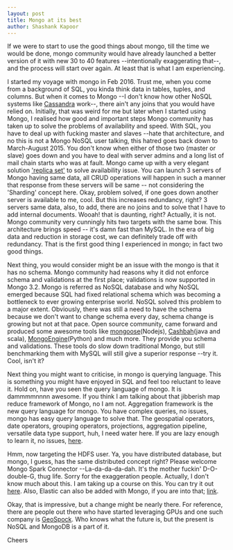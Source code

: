 ```yaml
---
layout: post
title: Mongo at its best
author: Shashank Kapoor
---
```

If we were to start to use the good things about mongo, till the time we would be done, mongo community would have already launched a better version of it with new 30 to 40 features --intentionally exaggerating that--, and the process will start over again. At least that is what I am experiencing.

I started my voyage with mongo in Feb 2016. Trust me, when you come from a background of SQL, you kinda think data in tables, tuples, and columns. But when it comes to Mongo --I don't know how other NoSQL systems like [Cassandra](http://cassandra.apache.org/) work--, there ain't any joins that you would have relied on. Initially, that was weird for me but later when I started using Mongo, I realised how good and important steps Mongo community has taken up to solve the problems of availability and speed. With SQL, you have to deal up with fucking master and slaves --hate that architecture, and no this is not a Mongo NoSQL user talking, this hatred goes back down to March-August 2015. You don't know when either of those two (master or slave) goes down and you have to deal with server admins and a long list of mail chain starts who was at fault. Mongo came up with a very elegant solution ['replica set'](https://docs.mongodb.com/manual/replication/) to solve availability issue. You can launch 3 servers of Mongo having same data, all CRUD operations will happen in such a manner that response from these servers will be same -- not considering the 'Sharding' concept here. Okay,  problem solved, if one goes down another server is available to me, cool. But this increases redundancy, right? 3 servers same data, also, to add, there are no joins and to solve that I have to add internal documents. Wooah! that is daunting, right? Actually, it is not. Mongo community very cunningly hits two targets with the same bow. This architecture brings speed -- it's damn fast than MySQL. In the era of big data and reduction in storage cost, we can definitely trade off with redundancy. That is the first good thing I experienced in mongo; in fact two good things.

Next thing, you would consider might be an issue with the mongo is that it has no schema. Mongo community had reasons why it did not enforce schema and validations at the first place; validations is now supported in Mongo 3.2. Mongo is referred as NoSQL database and why NoSQL emerged because SQL had fixed relational schema which was becoming a bottleneck to ever growing enterprise world. NoSQL solved this problem to a major extent. Obviously, there was still a need to have the schema because we don't want to change schema every day, schema change is growing but not at that pace. Open source community, came forward and produced some awesome tools like [mongoose](http://mongoosejs.com/)(Nodejs), [Cashbah](https://mongodb.github.io/casbah/)(java and scala), [MongoEngine](http://mongoengine.org/#help-wanted)(Python) and much more. They provide you schema and validations. These tools do slow down traditional Mongo, but still benchmarking them with MySQL will still give a superior response --try it. Cool, isn't it?

Next thing you might want to criticise, in mongo is querying language. This is something you might have enjoyed in SQL and feel too reluctant to leave it. Hold on, have you seen the query language of mongo. It is dammmmnnnn awesome. If you think I am talking about that jibberish map reduce framework of Mongo, no I am not. Aggregation framework is the new query language for mongo. You have complex queries, no issues, mongo has easy query language to solve that. The geospatial operators, date operators, grouping operators, projections, aggregation pipeline, versatile data type support, huh, I need water here. If you are lazy enough to learn it, no issues, [here](http://www.querymongo.com/).

Hmm, now targeting the HDFS user. Ya, you have distributed database, but mongo, I guess, has the same distributed concept right? Please welcome Mongo Spark Connector --La-da-da-da-dah. It's the mother fuckin' D-O-double-G, thug life. Sorry for the exaggeration people. Actually, I don't know much about this. I am taking up a course on this. You can try it out [here](https://university.mongodb.com/courses/M233/about). Also, Elastic can also be added with Mongo, if you are into that; [link](http://stackoverflow.com/questions/23846971/how-to-use-elasticsearch-with-mongodb).

Okay, that is impressive, but a change might be nearly there. For reference, there are people out there who have started leveraging GPUs and one such company is [GeoSpock](https://geospock.com/). Who knows what the future is, but the present is NoSQL and MongoDB is a part of it.

Cheers